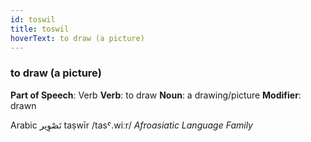 ```yaml
---
id: toswil
title: toswil
hoverText: to draw (a picture)
---
```


### to draw (a picture)

**Part of Speech**: Verb
**Verb**: to draw
**Noun**: a drawing/picture
**Modifier**: drawn

Arabic تَصْوِير taṣwīr /tasˤ.wiːr/
*Afroasiatic Language Family*